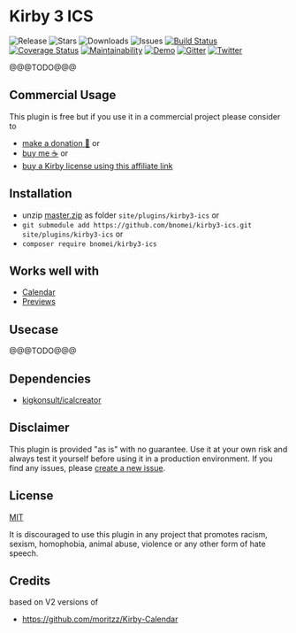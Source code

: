 # Kirby 3 ICS

![Release](https://flat.badgen.net/packagist/v/bnomei/kirby3-ics?color=ae81ff)
![Stars](https://flat.badgen.net/packagist/ghs/bnomei/kirby3-ics?color=272822)
![Downloads](https://flat.badgen.net/packagist/dt/bnomei/kirby3-ics?color=272822)
![Issues](https://flat.badgen.net/packagist/ghi/bnomei/kirby3-ics?color=e6db74)
[![Build Status](https://flat.badgen.net/travis/bnomei/kirby3-ics)](https://travis-ci.com/bnomei/kirby3-ics)
[![Coverage Status](https://flat.badgen.net/coveralls/c/github/bnomei/kirby3-ics)](https://coveralls.io/github/bnomei/kirby3-ics) 
[![Maintainability](https://flat.badgen.net/codeclimate/maintainability/bnomei/kirby3-ics)](https://codeclimate.com/github/bnomei/kirby3-ics) 
[![Demo](https://flat.badgen.net/badge/website/examples?color=f92672)](https://kirby3-plugins.bnomei.com/ics) 
[![Gitter](https://flat.badgen.net/badge/gitter/chat?color=982ab3)](https://gitter.im/bnomei-kirby-3-plugins/community) 
[![Twitter](https://flat.badgen.net/badge/twitter/bnomei?color=66d9ef)](https://twitter.com/bnomei)

@@@TODO@@@

## Commercial Usage

This plugin is free but if you use it in a commercial project please consider to 
- [make a donation 🍻](https://www.paypal.me/bnomei/5) or
- [buy me ☕](https://buymeacoff.ee/bnomei) or
- [buy a Kirby license using this affiliate link](https://a.paddle.com/v2/click/1129/35731?link=1170)

## Installation

- unzip [master.zip](https://github.com/bnomei/kirby3-ics/archive/master.zip) as folder `site/plugins/kirby3-ics` or
- `git submodule add https://github.com/bnomei/kirby3-ics.git site/plugins/kirby3-ics` or
- `composer require bnomei/kirby3-ics`

## Works well with

- [Calendar](https://github.com/bnomei/kirby3-calendar)
- [Previews](https://github.com/sylvainjule/kirby-previews)

## Usecase

@@@TODO@@@

## Dependencies

- [kigkonsult/icalcreator](https://github.com/kigkonsult/icalcreator)

## Disclaimer

This plugin is provided "as is" with no guarantee. Use it at your own risk and always test it yourself before using it in a production environment. If you find any issues, please [create a new issue](https://github.com/bnomei/kirby3-ics/issues/new).

## License

[MIT](https://opensource.org/licenses/MIT)

It is discouraged to use this plugin in any project that promotes racism, sexism, homophobia, animal abuse, violence or any other form of hate speech.

## Credits

based on V2 versions of
- https://github.com/moritzz/Kirby-Calendar
